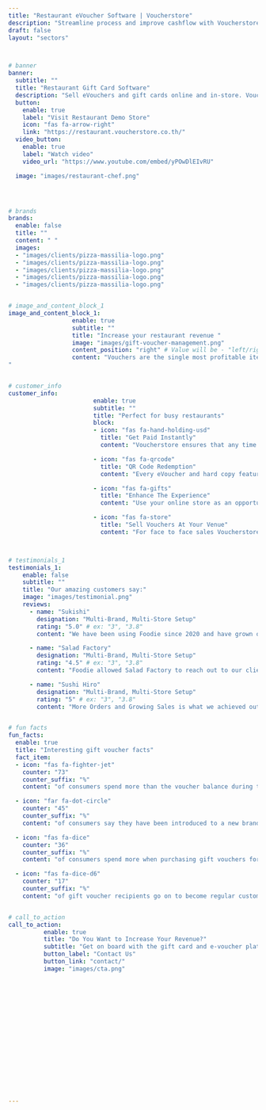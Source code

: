 ```yaml
---
title: "Restaurant eVoucher Software | Voucherstore"
description: "Streamline process and improve cashflow with Voucherstore, the eVoucher and gift card software that is perfect for busy restaurants."
draft: false
layout: "sectors"



# banner
banner:
  subtitle: ""
  title: "Restaurant Gift Card Software"
  description: "Sell eVouchers and gift cards online and in-store. Voucherstore is the complete gift voucher management system for restaurants."
  button:
    enable: true
    label: "Visit Restaurant Demo Store"
    icon: "fas fa-arrow-right"
    link: "https://restaurant.voucherstore.co.th/"
  video_button:
    enable: true
    label: "Watch video"
    video_url: "https://www.youtube.com/embed/yPOwDlEIvRU"

  image: "images/restaurant-chef.png"




# brands
brands:
  enable: false
  title: ""
  content: " "
  images:
  - "images/clients/pizza-massilia-logo.png"
  - "images/clients/pizza-massilia-logo.png"
  - "images/clients/pizza-massilia-logo.png"
  - "images/clients/pizza-massilia-logo.png"
  - "images/clients/pizza-massilia-logo.png"


# image_and_content_block_1
image_and_content_block_1:
                  enable: true
                  subtitle: ""
                  title: "Increase your restaurant revenue "
                  image: "images/gift-voucher-management.png"
                  content_position: "right" # Value will be - "left/right"
                  content: "Vouchers are the single most profitable item your restaurant can sell today. Delivering payment in full and in advance - they are only redeemed 85% of the time. With the remainder going to your bottom line!<br><br>Traditionally, selling vouchers was a cumbersome process. Whether it was maintaining spreadsheets or complicated shopping experiences for customers. It undermined the power of gift vouchers to grow your revenue.<br><br>We created Voucherstore to put an end to the complexity and make selling gift vouchers simple, secure and profitable for your restaurant business.
"


# customer_info
customer_info:
                        enable: true
                        subtitle: ""
                        title: "Perfect for busy restaurants"
                        block:
                        - icon: "fas fa-hand-holding-usd"
                          title: "Get Paid Instantly"
                          content: "Voucherstore ensures that any time a customer purchases a voucher from your online store, you get paid instantly—we don’t hold your money."

                        - icon: "fas fa-qrcode"
                          title: "QR Code Redemption"
                          content: "Every eVoucher and hard copy features a scannable QR code for on-the-go redemption. Perfect for busy restaurant employees."

                        - icon: "fas fa-gifts"
                          title: "Enhance The Experience"
                          content: "Use your online store as an opportunity to cross-sell other products or services. Voucherstore lets you list a multitude of in-cart upgrades and add-ons."

                        - icon: "fas fa-store"
                          title: "Sell Vouchers At Your Venue"
                          content: "For face to face sales Voucherstore has a point of sale mode, this allows Restaurants to generate vouchers while accepting cash or a bank transfer."



# testimonials_1
testimonials_1:
    enable: false
    subtitle: ""
    title: "Our amazing customers say:"
    image: "images/testimonial.png"
    reviews:
      - name: "Sukishi"
        designation: "Multi-Brand, Multi-Store Setup"
        rating: "5.0" # ex: "3", "3.8"
        content: "We have been using Foodie since 2020 and have grown our direct delivery channels immensely. Foodie really allows direct customer engagement across LINE, Facebook and Web allowing us to see where are customers really are."

      - name: "Salad Factory"
        designation: "Multi-Brand, Multi-Store Setup"
        rating: "4.5" # ex: "3", "3.8"
        content: "Foodie allowed Salad Factory to reach out to our clients in LINE and Facebook and helped create a central customer database. Using this advantage, we recently started another brand on Foodie to cross sell into our existing customers"

      - name: "Sushi Hiro"
        designation: "Multi-Brand, Multi-Store Setup"
        rating: "5" # ex: "3", "3.8"
        content: "More Orders and Growing Sales is what we achieved out of using Foodie in the last year. They have bee super helpful with pointing out bottlenecks in our operations which allows us to scale better across many stores."


# fun facts
fun_facts:
  enable: true
  title: "Interesting gift voucher facts"
  fact_item:
  - icon: "fas fa-fighter-jet"
    counter: "73"
    counter_suffix: "%"
    content: "of consumers spend more than the voucher balance during their visit."

  - icon: "far fa-dot-circle"
    counter: "45"
    counter_suffix: "%"
    content: "of consumers say they have been introduced to a new brand through a gift card."

  - icon: "fas fa-dice"
    counter: "36"
    counter_suffix: "%"
    content: "of consumers spend more when purchasing gift vouchers for friends/family."

  - icon: "fas fa-dice-d6"
    counter: "17"
    counter_suffix: "%"
    content: "of gift voucher recipients go on to become regular customers. "


# call_to_action
call_to_action:
          enable: true
          title: "Do You Want to Increase Your Revenue?"
          subtitle: "Get on board with the gift card and e-voucher platform that is accelerating revenue for hospitality and leisure businesses across Thailand. Voucherstore is the streamlined e-voucher software you have been waiting for."
          button_label: "Contact Us"
          button_link: "contact/"
          image: "images/cta.png"


















---
```

